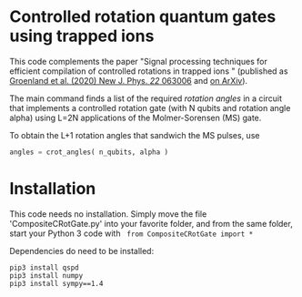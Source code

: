 # Controlled rotation quantum gates using trapped ions

This code complements the paper "Signal processing techniques for efficient compilation of controlled rotations in trapped ions
" (published as [Groenland et al. (2020) New J. Phys. *22* 063006](https://doi.org/10.1088/1367-2630/ab8830) and [on ArXiv](https://arxiv.org/abs/2001.05231)). 

The main command finds a list of the required *rotation angles* in a circuit that implements a controlled rotation gate (with N qubits and rotation angle alpha) using L=2N applications of the Molmer-Sorensen (MS) gate.

To obtain the L+1 rotation angles that sandwich the MS pulses, use
```python
angles = crot_angles( n_qubits, alpha )
```

# Installation
This code needs no installation. Simply move the file 'CompositeCRotGate.py' into your favorite folder, and from the same folder, start your Python 3 code with ``` from CompositeCRotGate import *```


Dependencies do need to be installed:
```
pip3 install qspd
pip3 install numpy
pip3 install sympy==1.4
```
